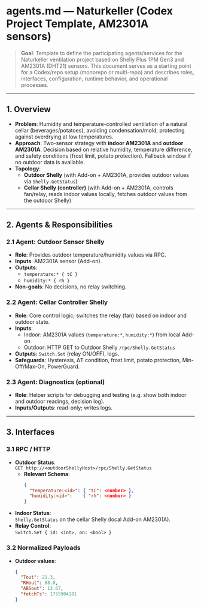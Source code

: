 # agents.md — Naturkeller (Codex Project Template, AM2301A sensors)

> **Goal**: Template to define the participating agents/services for the Naturkeller ventilation project based on Shelly Plus 1PM Gen3 and AM2301A (DHT21) sensors. This document serves as a starting point for a Codex/repo setup (monorepo or multi-repo) and describes roles, interfaces, configuration, runtime behavior, and operational processes.

---

## 1. Overview

- **Problem**: Humidity and temperature-controlled ventilation of a natural cellar (beverages/potatoes), avoiding condensation/mold, protecting against overdrying at low temperatures.
- **Approach**: Two-sensor strategy with **indoor AM2301A** and **outdoor AM2301A**. Decision based on relative humidity, temperature difference, and safety conditions (frost limit, potato protection). Fallback window if no outdoor data is available.
- **Topology**:
  - **Outdoor Shelly** (with Add-on + AM2301A, provides outdoor values via `Shelly.GetStatus`)
  - **Cellar Shelly (controller)** (with Add-on + AM2301A, controls fan/relay, reads indoor values locally, fetches outdoor values from the outdoor Shelly)

---

## 2. Agents & Responsibilities

### 2.1 Agent: Outdoor Sensor Shelly
- **Role**: Provides outdoor temperature/humidity values via RPC.
- **Inputs**: AM2301A sensor (Add-on).
- **Outputs**:  
  - `temperature:* { tC }`  
  - `humidity:* { rh }`  
- **Non-goals**: No decisions, no relay switching.

### 2.2 Agent: Cellar Controller Shelly
- **Role**: Core control logic; switches the relay (fan) based on indoor and outdoor state.
- **Inputs**:
  - Indoor: AM2301A values (`temperature:*`, `humidity:*`) from local Add-on
  - Outdoor: HTTP GET to Outdoor Shelly `/rpc/Shelly.GetStatus`
- **Outputs**: `Switch.Set` (relay ON/OFF), logs.
- **Safeguards**: Hysteresis, ΔT condition, frost limit, potato protection, Min-Off/Max-On, PowerGuard.

### 2.3 Agent: Diagnostics (optional)
- **Role**: Helper scripts for debugging and testing (e.g. show both indoor and outdoor readings, decision log).
- **Inputs/Outputs**: read-only; writes logs.

---

## 3. Interfaces

### 3.1 RPC / HTTP
- **Outdoor Status**:  
  `GET http://<outdoorShellyHost>/rpc/Shelly.GetStatus`  
  - **Relevant Schema**:
    ```json
    {
      "temperature:<id>": { "tC": <number> },
      "humidity:<id>":    { "rh": <number> }
    }
    ```
- **Indoor Status**:  
  `Shelly.GetStatus` on the cellar Shelly (local Add-on AM2301A).
- **Relay Control**:  
  `Switch.Set { id: <int>, on: <bool> }`

### 3.2 Normalized Payloads
- **Outdoor values**:
  ```json
  {
    "Tout": 21.3,
    "RHout": 68.0,
    "ABSout": 12.67,
    "fetchTs": 1755904181
  }

